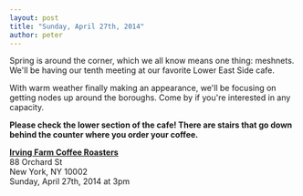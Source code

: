 ```yaml
---
layout: post
title: "Sunday, April 27th, 2014"
author: peter
---
```


Spring is around the corner, which we all know means one thing: meshnets. We'll be having our tenth meeting at our favorite Lower East Side cafe.

With warm weather finally making an appearance, we'll be focusing on getting nodes up around the boroughs. Come by if you're interested in any capacity.

__Please check the lower section of the cafe! There are stairs that go down behind the counter where you order your coffee.__

__[Irving Farm Coffee Roasters](https://www.google.com/maps/place/Irving+Farm+Coffee+Roasters/@40.7179886,-73.9902479,17z/data=!3m1!4b1!4m2!3m1!1s0x89c259873f0067c1:0x5aede67045aa029f)__<br>
88 Orchard St<br>
New York, NY 10002<br>
Sunday, April 27th, 2014 at 3pm
